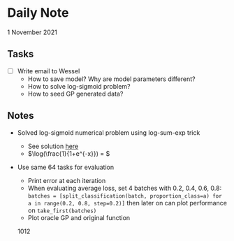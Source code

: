 # Daily Note

1 November 2021

## Tasks

- [ ] Write email to Wessel
	- How to save model? Why are model parameters different?
	- How to solve log-sigmoid problem?
	- How to seed GP generated data?

## Notes

- Solved log-sigmoid numerical problem using log-sum-exp trick
	- See solution [here](https://github.com/pytorch/pytorch/pull/2211)
	- $\log(\frac{1}{1+e^{-x}}) = $
- Use same 64 tasks for evaluation
	- Print error at each iteration
	- When evaluating average loss, set 4 batches with 0.2, 0.4, 0.6, 0.8: `batches = [split_classification(batch, proportion_class=a) for a in range(0.2, 0.8, step=0.2)]` then later on can plot performance on `take_first(batches)`
	- Plot oracle GP and original function
	
	1012
	